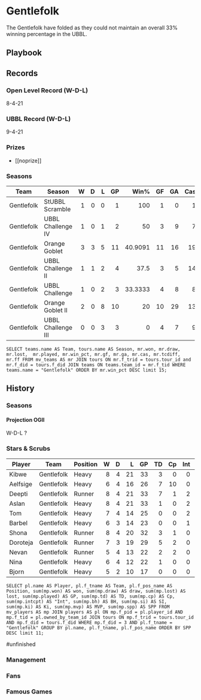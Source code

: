 # Gentlefolk

The Gentlefolk have folded as they could not maintain an overall 33% winning percentage in the UBBL.

## Playbook



## Records

### Open Level Record (W-D-L)

8-4-21

### UBBL Record (W-D-L)

9-4-21

### Prizes

* [[noprize]]

### Seasons

| Team      | Season             | W  | D | L | GP | Win% | GF   | GA   | Cas  | CDif | FF   |
|-----------|--------------------|--:|--:|--:|---:|-----:|---:|---:|----:|-----:|---:|
| Gentlefolk | StUBBL Scramble    |    1 |    0 |    0 |      1 |     100 |    1 |    0 |    1 |      0 |    0 |
| Gentlefolk | UBBL Challenge IV  |    1 |    0 |    1 |      2 |      50 |    3 |    9 |    7 |      5 |    1 |
| Gentlefolk | Orange Goblet      |    3 |    3 |    5 |     11 | 40.9091 |   11 |   16 |   19 |     -1 |    0 |
| Gentlefolk | UBBL Challenge II  |    1 |    1 |    2 |      4 |    37.5 |    3 |    5 |   14 |      3 |    0 |
| Gentlefolk | UBBL Challenge     |    1 |    0 |    2 |      3 | 33.3333 |    4 |    8 |    8 |      2 |    1 |
| Gentlefolk | Orange Goblet II   |    2 |    0 |    8 |     10 |      20 |   10 |   29 |   13 |     -9 |   -2 |
| Gentlefolk | UBBL Challenge III |    0 |    0 |    3 |      3 |       0 |    4 |    7 |    9 |      4 |    0 |

`
SELECT teams.name AS Team, tours.name AS Season, mr.won, mr.draw, mr.lost, 	mr.played, mr.win_pct, mr.gf, mr.ga, mr.cas, mr.tcdiff,	mr.ff FROM mv_teams AS mr JOIN tours ON mr.f_trid = tours.tour_id and mr.f_did = tours.f_did JOIN teams ON teams.team_id = mr.f_tid WHERE teams.name = "Gentlefolk" ORDER BY mr.win_pct DESC limit 15;
`

## History


### Seasons


#### Projection OGII

W-D-L ?


### Stars & Scrubs

| Player           | Team        | Position      | W | D | L | GP | TD | Cp | Int | BH | SI | Ki | MVP | SPP |
|------------------|-------------|---------------|--:|--:|--:|---:|---:|---:|----:|---:|---:|---:|----:|----:|
| Kibwe     | Gentlefolk | Heavy     |    8 |    4 |   21 |   33 |    3 |    0 |    0 |    8 |    5 |    4 |    2 |   53 |
| Aelfsige | Gentlefolk | Heavy     |    6 |    4 |   16 |   26 |    7 |   10 |    0 |    4 |    1 |    1 |    2 |   53 |
| Deepti   | Gentlefolk | Runner |    8 |    4 |   21 |   33 |    7 |    1 |    2 |    0 |    0 |    0 |    3 |   41 |
| Aslan     | Gentlefolk | Heavy     |    8 |    4 |   21 |   33 |    1 |    0 |    2 |    4 |    2 |    0 |    4 |   39 |
| Tom       | Gentlefolk | Heavy     |    7 |    4 |   14 |   25 |    0 |    0 |    2 |    5 |    3 |    0 |    3 |   35 |
| Barbel    | Gentlefolk | Heavy     |    6 |    3 |   14 |   23 |    0 |    0 |    1 |    7 |    4 |    0 |    2 |   34 |
| Shona     | Gentlefolk | Runner |    8 |    4 |   20 |   32 |    3 |    1 |    0 |    0 |    0 |    0 |    4 |   30 |
| Doroteja | Gentlefolk | Runner |    7 |    3 |   19 |   29 |    5 |    2 |    0 |    0 |    0 |    0 |    2 |   27 |
| Nevan    | Gentlefolk | Runner |    5 |    4 |   13 |   22 |    2 |    2 |    0 |    1 |    0 |    0 |    3 |   25 |
| Nina      | Gentlefolk | Heavy     |    6 |    4 |   12 |   22 |    1 |    0 |    0 |    6 |    3 |    2 |    0 |   25 |
| Bjorn     | Gentlefolk | Heavy     |    5 |    2 |   10 |   17 |    0 |    0 |    0 |    3 |    1 |    0 |    3 |   23 |


`
SELECT pl.name AS Player, pl.f_tname AS Team, pl.f_pos_name AS Position, sum(mp.won) AS won, sum(mp.draw) AS draw, sum(mp.lost) AS lost, sum(mp.played) AS GP, sum(mp.td) AS TD, sum(mp.cp) AS Cp, sum(mp.intcpt) AS "Int",	sum(mp.bh) AS BH, sum(mp.si) AS SI,	sum(mp.ki) AS Ki, sum(mp.mvp) AS MVP, sum(mp.spp) AS SPP FROM mv_players AS mp JOIN players AS pl ON mp.f_pid = pl.player_id AND mp.f_tid = pl.owned_by_team_id JOIN tours ON mp.f_trid = tours.tour_id AND mp.f_did = tours.f_did WHERE mp.f_did = 3 AND pl.f_tname = "Gentlefolk" GROUP BY pl.name, pl.f_tname, pl.f_pos_name ORDER BY SPP DESC limit 11;
`

#unfinished 

### Management

### Fans


### Famous Games


